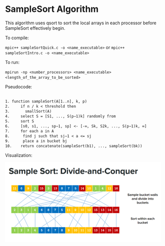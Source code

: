 # SampleSort Algorithm

This algorithm uses qsort to sort the local arrays in each processor before SampleSort effectively begin.

To compile:

`mpic++ sampleSortQuick.c -o <name_executable>` or `mpic++ sampleSortIntro.c -o <name_executable>`

To run:

`mpirun -np <number_processors> <name_executable> <length_of_the_array_to_be_sorted>`


Pseudocode:

```

1. function sampleSort(A[1..n], k, p)
2.     if n / k < threshold then 
3.       smallSort(A) 
4.     select S = [S1, ..., S(p−1)k] randomly from
5.     sort S 
6.     [s0, s1, ..., sp−1, sp] <- [-∞, Sk, S2k, ..., S(p−1)k, ∞]
7.     for each a in A
8.      find j such that sj−1 < a <= sj
9.      place a in bucket bj
10.    return concatenate(sampleSort(b1), ..., sampleSort(bk))

```
Visualization:

![Alt text](../Images/SampleSort.png)
   
